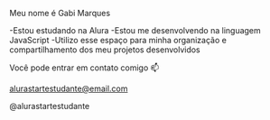 Meu nome é Gabi Marques

-Estou estudando na Alura
-Estou me desenvolvendo na linguagem JavaScript
-Utilizo esse espaço para minha organização e compartilhamento dos meu projetos desenvolvidos

Você pode entrar em contato comigo 📫

alurastartestudante@email.com

@alurastartestudante
